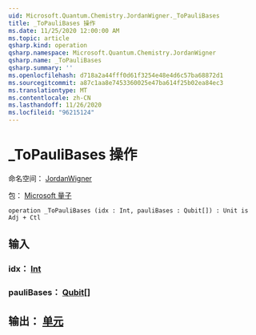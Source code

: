 ```yaml
---
uid: Microsoft.Quantum.Chemistry.JordanWigner._ToPauliBases
title: _ToPauliBases 操作
ms.date: 11/25/2020 12:00:00 AM
ms.topic: article
qsharp.kind: operation
qsharp.namespace: Microsoft.Quantum.Chemistry.JordanWigner
qsharp.name: _ToPauliBases
qsharp.summary: ''
ms.openlocfilehash: d718a2a44fff0d61f3254e48e4d6c57ba68872d1
ms.sourcegitcommit: a87c1aa8e7453360025e47ba614f25b02ea84ec3
ms.translationtype: MT
ms.contentlocale: zh-CN
ms.lasthandoff: 11/26/2020
ms.locfileid: "96215124"
---
```

# <a name="_topaulibases-operation"></a>_ToPauliBases 操作

命名空间： [JordanWigner](xref:Microsoft.Quantum.Chemistry.JordanWigner)

包： [Microsoft 量子](https://nuget.org/packages/Microsoft.Quantum.Chemistry)




```qsharp
operation _ToPauliBases (idx : Int, pauliBases : Qubit[]) : Unit is Adj + Ctl
```


## <a name="input"></a>输入

### <a name="idx--int"></a>idx： [Int](xref:microsoft.quantum.lang-ref.int)




### <a name="paulibases--qubit"></a>pauliBases： [Qubit](xref:microsoft.quantum.lang-ref.qubit)[]





## <a name="output--unit"></a>输出： [单元](xref:microsoft.quantum.lang-ref.unit)

